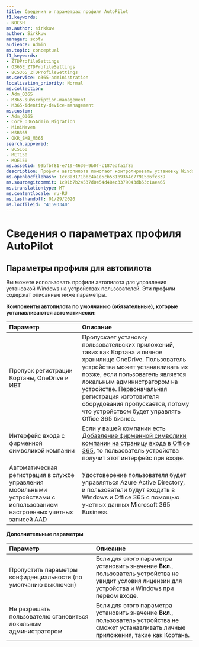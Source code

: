 ```yaml
---
title: Сведения о параметрах профиля AutoPilot
f1.keywords:
- NOCSH
ms.author: sirkkuw
author: Sirkkuw
manager: scotv
audience: Admin
ms.topic: conceptual
f1_keywords:
- ZTDProfileSettings
- O365E_ZTDProfileSettings
- BCS365_ZTDProfileSettings
ms.service: o365-administration
localization_priority: Normal
ms.collection:
- Adm_O365
- M365-subscription-management
- M365-identity-device-management
ms.custom:
- Adm_O365
- Core_O365Admin_Migration
- MiniMaven
- MSB365
- OKR_SMB_M365
search.appverid:
- BCS160
- MET150
- MOE150
ms.assetid: 99bfbf81-e719-4630-9b0f-c187edfa1f8a
description: Профили автопилота помогают контролировать установку Windows на устройствах пользователей. Профили содержат параметры по умолчанию и необязательные параметры, например пропуск установки Кортаны.
ms.openlocfilehash: 1cc8a3171bbc4a1e5cb531b9364c7791586fc339
ms.sourcegitcommit: 1c91b7b24537d0e54d484c3379043db53c1aea65
ms.translationtype: MT
ms.contentlocale: ru-RU
ms.lasthandoff: 01/29/2020
ms.locfileid: "41593340"
---
```

# <a name="about-autopilot-profile-settings"></a>Сведения о параметрах профиля AutoPilot

## <a name="autopilot-profile-settings"></a>Параметры профиля для автопилота

Вы можете использовать профили автопилота для управления установкой Windows на устройствах пользователей. Эти профили содержат описанные ниже параметры.
  
 **Компоненты автопилота по умолчанию (обязательные), которые устанавливаются автоматически:**
  
|**Параметр**|**Описание**|
|:-----|:-----|
|Пропуск регистрации Кортаны, OneDrive и ИВТ  <br/> |Пропускает установку пользовательских приложений, таких как Кортана и личное хранилище OneDrive. Пользователь устройства может устанавливать их позже, если пользователь является локальным администратором на устройстве. Первоначальная регистрация изготовителя оборудования пропускается, потому что устройством будет управлять Office 365 бизнес.  <br/> |
|Интерфейс входа с фирменной символикой компании  <br/> |Если у вашей компании есть [Добавление фирменной символики компании на страницу входа в Office 365](https://support.office.com/article/a1229cdb-ce19-4da5-90c7-2b9b146aef0a), то пользователь устройства получит этот интерфейс при входе.  <br/> |
|Автоматическая регистрация в службе управления мобильными устройствами с использованием настроенных учетных записей AAD  <br/> |Удостоверение пользователя будет управляться Azure Active Directory, и пользователи будут входить в Windows и Office 365 с помощью учетных данных Microsoft 365 Business.  <br/> |
   
 **Дополнительные параметры**
  
|**Параметр**|**Описание**|
|:-----|:-----|
|Пропустить параметры конфиденциальности (по умолчанию выключен)  <br/> |Если для этого параметра установить значение **Вкл.**, пользователь устройства не увидит условия лицензии для устройства и Windows при первом входе.  <br/> |
|Не разрешать пользователю становиться локальным администратором  <br/> |Если для этого параметра установить значение **Вкл.**, пользователь устройства не сможет устанавливать личные приложения, такие как Кортана.<br/> |
   
